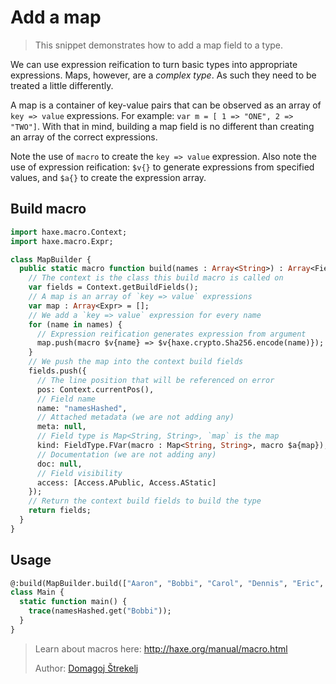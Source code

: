 [tags]: / "build-macro,building-fields"

# Add a map

> This snippet demonstrates how to add a map field to a type.

We can use expression reification to turn basic types into appropriate expressions. Maps, however, are a _complex type_. As such they need to be treated a little differently.

A map is a container of key-value pairs that can be observed as an array of `key => value` expressions. For example: `var m = [ 1 => "ONE", 2 => "TWO"]`. With that in mind, building a map field is no different than creating an array of the correct expressions.

Note the use of `macro` to create the `key => value` expression. Also note the use of expression reification: `$v{}` to generate expressions from specified values, and `$a{}` to create the expression array.

## Build macro
```haxe
import haxe.macro.Context;
import haxe.macro.Expr;

class MapBuilder {
  public static macro function build(names : Array<String>) : Array<Field> {
    // The context is the class this build macro is called on
    var fields = Context.getBuildFields();
    // A map is an array of `key => value` expressions
    var map : Array<Expr> = [];
    // We add a `key => value` expression for every name
    for (name in names) {
      // Expression reification generates expression from argument
      map.push(macro $v{name} => $v{haxe.crypto.Sha256.encode(name)});
    }
    // We push the map into the context build fields
    fields.push({
      // The line position that will be referenced on error
      pos: Context.currentPos(),
      // Field name
      name: "namesHashed",
      // Attached metadata (we are not adding any)
      meta: null,
      // Field type is Map<String, String>, `map` is the map
      kind: FieldType.FVar(macro : Map<String, String>, macro $a{map}),
      // Documentation (we are not adding any)
      doc: null,
      // Field visibility
      access: [Access.APublic, Access.AStatic]
    });
    // Return the context build fields to build the type
    return fields;
  }
}
```

## Usage

```haxe
@:build(MapBuilder.build(["Aaron", "Bobbi", "Carol", "Dennis", "Eric", "Frank"]))
class Main {
  static function main() {
    trace(namesHashed.get("Bobbi"));
  }
}
```

> Learn about macros here: <http://haxe.org/manual/macro.html>
> 
> Author: [Domagoj Štrekelj](https://github.com/dstrekelj)
